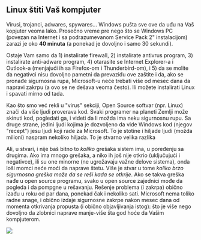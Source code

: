 <?php require("../../entete.php"); ?> <?php require("../../base.php"); ?>

<div id="corps">

<h2>Linux štiti Vaš kompjuter </h2>

<p>Virusi, trojanci, adwares, spywares... Windows pušta sve ove da uđu na Vaš
kopjuter veoma lako. Prosečno vreme pre nego što se Windows PC (povezan na 
Internet i sa podrazumevanom Service Pack 2" instalacijom)  
zarazi je oko <b>40 minuta</b> (a ponekad je dovoljno i samo 30 sekundi).</p>

<p>Ostaje Vam samo da 1) instalirate firewall, 2) instalirate antivrus program, 3) 
instalirate anti-adware program, 4) otarasite se Internet Explorer-a i Outlook-a 
(menjajući ih sa Firefox-om i Thunderbird-om), i 5) da se molite da negativci
nisu dovoljno pametni da prevaziđu ove zaštite i da, ako se pronađe
sigurnosna rupa, Microsoft-u neće trebati više od mesec dana 
da napravi zakrpu (a ovo se ne dešava veoma često). Ili možete 
instalirati Linux i spavati mirno od tada.</p>

<p>Kao što smo već rekli u "virus" sekciji, Open Source softvar (npr. 
Linux) znači da više ljudi proverava kod. Svaki programer na planeti 
Zemlji može skinuti kod, pogledati ga, i videti da li možda ima neku  
sigurnosnu rupu. Sa druge strane, jedini ljudi kojima je dozvoljeno 
da vide Windows kod (njegov "recept") jesu ljudi koji rade za Microsoft. 
To je stotine i hiljade ljudi (možda milioni) naspram nekoliko
hiljada. To je stvarno velika razlika</p>

<p>Ali, u stvari, i nije baš bitno to <i>koliko</i> grešaka 
sistem ima, u poređenju sa drugima. Ako ima mnogo grešaka, a niko ih 
još nije otkrio (uključujući i negativce), ili su one minorne (ne  
ugrožavaju važne delove sistema), onda loši momci neće moći 
da naprave štetu. Više je stvar u tome <i>koliko brzo sigurnosna  
greška može da se reši kada se otkrije</i>. Ako se takva greška 
nađe u open source programu, svako u open source zajednici
mođe da pogleda i da pompgne u rešavanju. Rešenje problema (i zakrpa)
obično izađu u roku od par dana, ponekad čak i nekoliko sati.
Microsoft nema toliko radne snage, i obično izdaje sigurnosne zakrpe
nakon mesec dana od momenta otkrivanja propusta (i obično
objavljivanja istog): što je više nego dovoljno da zlobnici naprave  
manje-više šta god hoće da Vašim kompjuterom.</p>

<img src="Images/security_thumb.png" />

</div>


